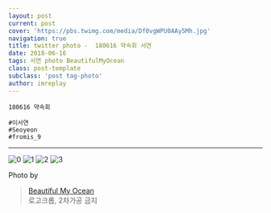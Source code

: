 ```yaml
---
layout: post
current: post
cover: 'https://pbs.twimg.com/media/Df0vgWPU0AAy5Mh.jpg'
navigation: true
title: twitter photo -  180616 약속회 서연
date: 2018-06-16
tags: 서연 photo BeautifulMyOcean
class: post-template
subclass: 'post tag-photo'
author: imreplay
---
```


 
```
180616 약속회

#이서연
#Seoyeon
#fromis_9

```

---

![0](https://pbs.twimg.com/media/Df0vgWPU0AAy5Mh.jpg)
![1](https://pbs.twimg.com/media/Df0vhrYV4AE-m7q.jpg)
![2](https://pbs.twimg.com/media/Df0vjA7UcAAVbys.jpg)
![3](https://pbs.twimg.com/media/Df0vkvfUYAAFJih.jpg)

Photo by
> [Beautiful My Ocean](https://twitter.com/BMO_fromis)  
로고크롭, 2차가공 금지
